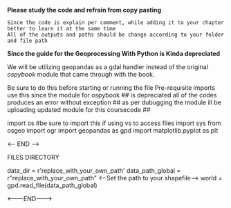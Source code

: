 
**Please study the code and refrain from copy pasting**

    Since the code is explain per comment, while adding it to your chapter better to learn it at the same time
    All of the outputs and paths should be change according to your folder and file path

**Since the guide for the Geoprocessing With Python is Kinda depreciated**

We will be utilizing geopandas as a gdal handler instead of the original _ospybook_ module
that came through with the book. 

Be sure to do this before starting or running the file
Pre-requisite imports use this since the module for ospybook ##
is depreciated all of the codes produces an error without exception ##
as per dubugging the module ill be uploading updated module for this coursecode ##

import os #be sure to import this if using vs to access files
import sys
from osgeo import ogr 
import geopandas as gpd
import matplotlib.pyplot as plt

<-- END -->

FILES DIRECTORY

data_dir = r'replace_with_your_own_path'
data_path_global = r"replace_with_your_own_path"
<--Set the path to your shapefile-->
world = gpd.read_file(data_path_global)

<---END--->


